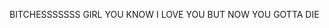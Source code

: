 BITCHESSSSSSS
GIRL YOU KNOW I LOVE YOU
BUT NOW YOU GOTTA DIE

<!---
DuckyTheSilly/DuckyTheSilly is a ✨ special ✨ repository because its `README.md` (this file) appears on your GitHub profile.
You can click the Preview link to take a look at your changes.
--->
